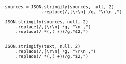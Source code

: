 <pre>
sources = JSON.stringify(sources, null, 2)
              .replace(/,[\r\n] /g, "\r\n ,")
              
JSON.stringify(sources, null, 2)
    .replace(/,[\r\n] /g, "\n ,")
    .replace(/ *(,( +))/g,"$2,")


JSON.stringify(text, null, 2)
    .replace(/,[\r\n] /g, "\r\n ,")
    .replace(/ *(,( +))/g,"$2,")
</pre>
